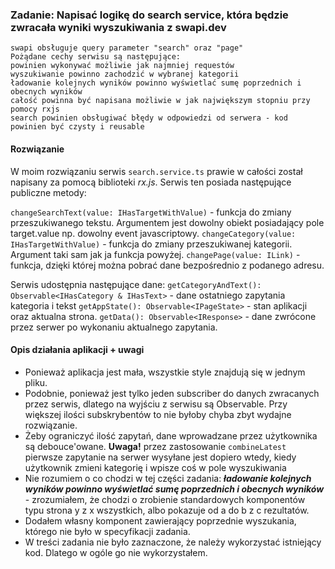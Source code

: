 ### Zadanie: Napisać logikę do search service, która będzie zwracała wyniki wyszukiwania z swapi.dev

```
swapi obsługuje query parameter "search" oraz "page"
Pożądane cechy serwisu są następujące:
powinien wykonywać możliwie jak najmniej requestów
wyszukiwanie powinno zachodzić w wybranej kategorii
ładowanie kolejnych wyników powinno wyświetlać sumę poprzednich i obecnych wyników
całość powinna być napisana możliwie w jak największym stopniu przy pomocy rxjs
search powinien obsługiwać błędy w odpowiedzi od serwera - kod powinien być czysty i reusable
```

#### Rozwiązanie

W moim rozwiązaniu serwis `search.service.ts` prawie w całości został napisany za pomocą biblioteki _rx.js_. Serwis ten posiada następujące publiczne metody:

`changeSearchText(value: IHasTargetWithValue)` - funkcja do zmiany przeszukiwanego tekstu. Argumentem jest dowolny obiekt posiadający pole target.value np. dowolny event javascriptowy.
`changeCategory(value: IHasTargetWithValue)` - funkcja do zmiany przeszukiwanej kategorii. Argument taki sam jak ja funkcja powyżej.
`changePage(value: ILink)` - funkcja, dzięki której można pobrać dane bezpośrednio z podanego adresu.

Serwis udostępnia następujące dane:
`getCategoryAndText(): Observable<IHasCategory & IHasText>` - dane ostatniego zapytania kategoria i tekst
`getAppState(): Observable<IPageState>` - stan aplikacji oraz aktualna strona.
`getData(): Observable<IResponse>` - dane zwrócone przez serwer po wykonaniu aktualnego zapytania.

#### Opis działania aplikacji + uwagi

* Ponieważ aplikacja jest mała, wszystkie style znajdują się w jednym pliku.
* Podobnie, ponieważ jest tylko jeden subscriber do danych zwracanych przez serwis, dlatego na wyjściu z serwisu są Observable. Przy większej ilości subskrybentów to nie byłoby chyba zbyt wydajne rozwiązanie.
* Żeby ograniczyć ilość zapytań, dane wprowadzane przez użytkownika są debouce'owane. **Uwaga!** przez zastosowanie `combineLatest` pierwsze zapytanie na serwer wysyłane jest dopiero wtedy, kiedy użytkownik zmieni kategorię i wpisze coś w pole wyszukiwania
* Nie rozumiem o co chodzi w tej części zadania: _**ładowanie kolejnych wyników powinno wyświetlać sumę poprzednich i obecnych wyników**_ - zrozumiałem, że chodzi o zrobienie standardowych komponentów typu strona y z x wszystkich, albo pokazuje od a do b z c rezultatów.
* Dodałem własny komponent zawierający poprzednie wyszukania, którego nie było w specyfikacji zadania.
* W treści zadania nie było zaznaczone, że należy wykorzystać istniejący kod. Dlatego w ogóle go nie wykorzystałem.
